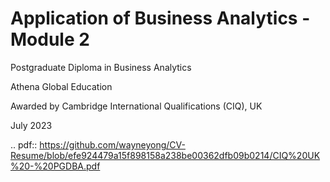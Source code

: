 # Application of Business Analytics - Module 2
Postgraduate Diploma in Business Analytics

Athena Global Education

Awarded by Cambridge International Qualifications (CIQ), UK 

July 2023

.. pdf:: https://github.com/wayneyong/CV-Resume/blob/efe924479a15f898158a238be00362dfb09b0214/CIQ%20UK%20-%20PGDBA.pdf

